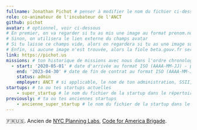 ```yaml
---
fullname: Jonathan Pichot # penser à modifier le nom du fichier ci-dessus en prenom.nom.md !
role: co-animateur de l'incubateur de l'ANCT
github: pichot
avatar: # optionnel, voir ci-dessous
# En premier, on va regarder si tu as mis une image au format prenom.nom dans /img/authors/
# Sinon, on utilisera le lien externe du champs avatar
# Si tu laisse ce champs vide, alors on regardera si tu as une image sur GitHub
# Enfin, si aucune image n'est trouvée, alors la fiole beta.gouv.fr sera utilisée sur la page communauté
link: https://pichot.us
missions: # ton historique de missions avec nous dans l'ordre chronologique. Remplis déjà la première pour commencer !
  - start: '2020-05-01' # date d'arrivée au format ISO (AAAA-MM-JJ) - pense à bien garder les '' !
    end: '2023-04-30' # date de fin de contrat au format ISO (AAAA-MM-JJ) - pense à bien garder les '' !
    status: admin
    employer: ANCT # si applicable, le nom de ton administration, SSII, etc.
startups: # ta ou tes startups actuelles
    - super_startup # le nom du fichier de la startup dans le répertoire /content/_startups/ sans l'extension .md
previously: # ta ou tes anciennes startups
    - ancienne_super_startup # le nom du fichier de la startup dans le répertoire /content/_startups/ sans l'extension .md
---
```


🇫🇷🇺🇸. Ancien de [NYC Planning Labs](https://labs.planning.nyc.gov/), [Code for America Brigade](https://brigade.codeforamerica.org/).
